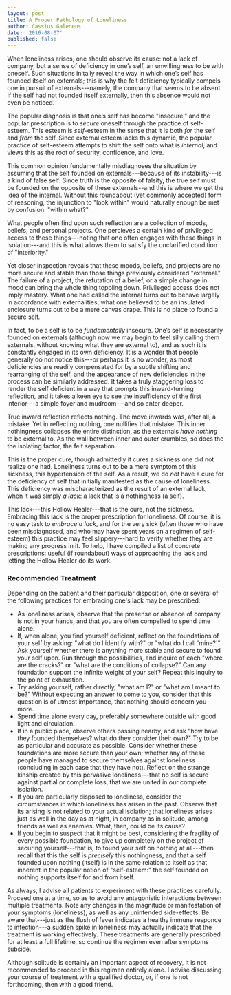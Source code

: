 ```yaml
---
layout: post
title: A Proper Pathology of Loneliness
author: Cassius Galeneus
date: '2016-08-07'
published: false
---
```


When loneliness arises, one should observe its cause: not a lack of company, but a sense of deficiency in one’s self, an unwillingness to be with oneself. Such situations initally reveal the way in which one’s self has founded itself on externals; this is why the felt deficiency typically compels one in pursuit of externals---namely, the company that seems to be absent. If the self had not founded itself externally, then this absence would not even be noticed.

The popular diagnosis is that one’s self has become "insecure," and the popular prescription is to *secure* oneself through the practice of self-esteem. This esteem is *self*-esteem in the sense that it is both *for* the self and *from* the self. Since external esteem lacks this dynamic, the popular practice of self-esteem attempts to shift the self onto what is *internal*, and views this as the root of security, confidence, and love.

This common opinion fundamentally misdiagnoses the situation by assuming that the self founded on externals---because of its instability---is a kind of false self. Since truth is the opposite of falsity, the true self must be founded on the opposite of these externals--and this is where we get the idea of the internal. Without this roundabout (yet commonly accepted) form of reasoning, the injunction to "look within" would naturally enough be met by confusion: "within what?"

What people often find upon such reflection are a collection of moods, beliefs, and personal projects. One percieves a certain kind of privileged access to these things---noting that one often engages with these things in isolation---and this is what allows them to satisfy the unclarified condition of "interiority."

Yet closer inspection reveals that these moods, beliefs, and projects are no more secure and stable than those things previously considered "external." The failure of a project, the refutation of a belief, or a simple change in mood can bring the whole thing toppling down. Privileged access does not imply mastery. What one had called the internal turns out to behave largely in accordance with externalities; what one believed to be an insulated enclosure turns out to be a mere canvas drape. This is no place to found a secure self.

In fact, to be a self is to be *fundamentally* insecure. One’s self is necessarily founded on externals (although now we may begin to feel silly calling them externals, without knowing what they are external to), and as such it is constantly engaged in its own deficiency. It is a wonder that people generally do not notice this---or perhaps it is no wonder, as most deficiencies are readily compensated for by a subtle shifting and rearranging of the self, and the appearance of new deficiencies in the process can be similarly addressed. It takes a truly staggering loss to render the self deficient in a way that prompts this inward-turning reflection, and it takes a keen eye to see the insufficiency of the first interior---a simple foyer and mudroom---and so enter deeper.

True inward reflection reflects nothing. The move inwards was, after all, a mistake. Yet in reflecting nothing, one nullifies that mistake. This inner nothingness collapses the entire distinction, as the externals *have nothing* to be external to. As the wall between inner and outer crumbles, so does the the isolating factor, the felt separation.

This is the proper cure, though admittedly it cures a sickness one did not realize one had. Loneliness turns out to be a mere symptom of this sickness, this hypertension of the self. As a result, we do *not* have a cure for the deficiency of self that initially manifested as the cause of loneliness. This deficiency was mischaracterized as the result of an external lack, when it was simply *a lack*: a lack that is a nothingness (a self).

This lack---this Hollow Healer---that is the cure, not the sickness. Embracing this lack is the proper prescription for loneliness. Of course, it is no easy task to *embrace a lack*, and for the very sick (often those who have been misdiagnosed, and who may have spent years on a regimen of self-esteem) this practice may feel slippery---hard to verify whether they are making any progress in it. To help, I have compiled a list of concrete prescriptions: useful (if roundabout) ways of approaching the lack and letting the Hollow Healer do its work.

### Recommended Treatment

Depending on the patient and their particular disposition, one or several of the following practices for embracing one's lack may be prescribed:

 - As loneliness arises, observe that the presense or absence of company is not in your hands, and that you are often compelled to spend time alone.
 - If, when alone, you find yourself deficient, reflect on the foundations of your self by asking: "what do I identify with?" or "what do I call 'mine?'" Ask yourself whether there is anything more stable and secure to found your self upon. Run through the possibilities, and inquire of each "where are the cracks?" or "what are the conditions of collapse?" Can any foundation support the infinite weight of your self? Repeat this inquiry to the point of exhaustion.
 - Try asking yourself, rather directly, "what am I?" or "what am I meant to be?" Without expecting an answer to come to you, consider that this question is of utmost importance, that nothing should concern you more.
 - Spend time alone every day, preferably somewhere outside with good light and circulation.
 - If in a public place, observe others passing nearby, and ask "how have they founded themselves? what do they consider their own?" Try to be as particular and accurate as possible. Consider whether these foundations are more secure than your own; whether any of these people have managed to secure themselves against loneliness (concluding in each case that they have not). Reflect on the strange kinship created by this pervasive loneliness---that no self is secure against partial or complete loss, that we are united in our complete isolation.
 - If you are particularly disposed to loneliness, consider the circumstances in which loneliness has arisen in the past. Observe that its arising is not related to your actual isolation; that loneliness arises just as well in the day as at night, in company as in solitude, among friends as well as enemies. What, then, could be its cause?
 - If you begin to suspect that it might be best, considering the fragility of every possible foundation, to give up completely on the project of securing yourself---that is, to found your self on nothing at all---then recall that this the self is *precisely* this nothingness, and that a self founded upon nothing (itself) is in the same relation to itself as that inherent in the popular notion of "self-esteem:" the self founded on nothing supports itself for and from itself.

As always, I advise all patients to experiment with these practices carefully. Proceed one at a time, so as to avoid any antagonistic interactions between multiple treatments. Note any changes in the magnitude or manifestation of your symptoms (loneliness), as well as any unintended side-effects. Be aware that---just as the flush of fever indicates a healthy immune responce to infection---a sudden spike in loneliness may actually indicate that the treatment is working effectively. These treatments are generally prescribed for at least a full lifetime, so continue the regimen even after symptoms subside.

Although solitude is certainly an important aspect of recovery, it is not recommended to proceed in this regimen entirely alone. I advise discussing your course of treatment with a qualified doctor, or, if one is not forthcoming, then with a good friend.